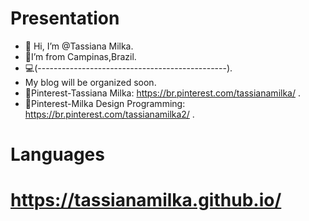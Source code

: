 #  Presentation

- 👋 Hi, I’m @Tassiana Milka.
- 🏡I’m from Campinas,Brazil.  
- 💻(-----------------------------------------------).
-  My blog will be organized soon.
- 📄Pinterest-Tassiana Milka: https://br.pinterest.com/tassianamilka/ .
- 📄Pinterest-Milka Design Programming: https://br.pinterest.com/tassianamilka2/ .


# Languages
      
# https://tassianamilka.github.io/

